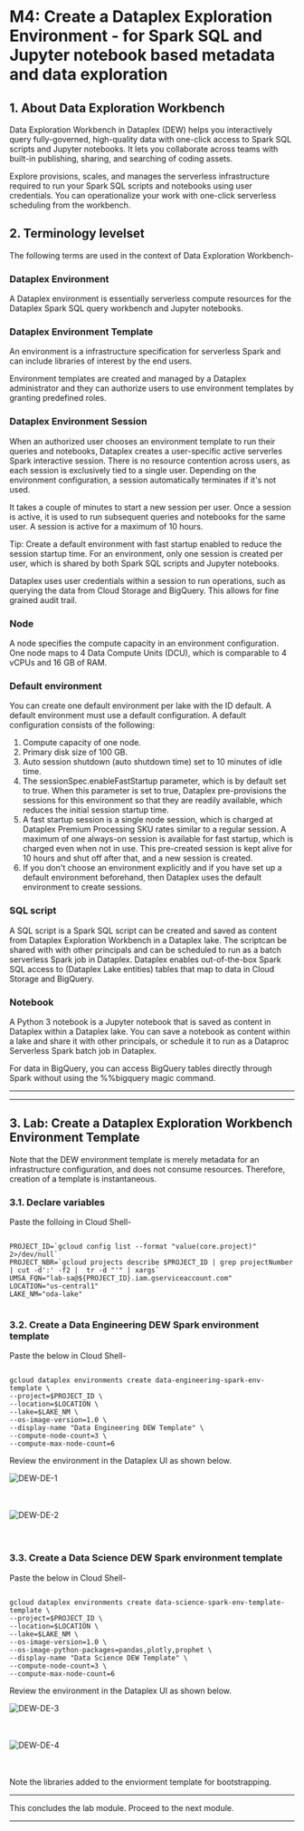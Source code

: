 
# M4: Create a Dataplex Exploration Environment - for Spark SQL and Jupyter notebook based metadata and data exploration

## 1. About Data Exploration Workbench

Data Exploration Workbench in Dataplex (DEW) helps you interactively query fully-governed, high-quality data with one-click access to Spark SQL scripts and Jupyter notebooks. It lets you collaborate across teams with built-in publishing, sharing, and searching of coding assets.

Explore provisions, scales, and manages the serverless infrastructure required to run your Spark SQL scripts and notebooks using user credentials. You can operationalize your work with one-click serverless scheduling from the workbench.

## 2. Terminology levelset
The following terms are used in the context of Data Exploration Workbench-

### Dataplex Environment
A Dataplex environment is essentially serverless compute resources for the Dataplex Spark SQL query workbench and Jupyter notebooks. 

### Dataplex Environment Template
An environment is a infrastructure specification for serverless Spark and can include libraries of interest by the end users. 

Environment templates are created and managed by a Dataplex administrator and they can authorize users to use environment templates by granting predefined roles.

### Dataplex Environment Session
When an authorized user chooses an environment template to run their queries and notebooks, Dataplex creates a user-specific active serverles Spark interactive session. There is no resource contention across users, as each session is exclusively tied to a single user. Depending on the environment configuration, a session automatically terminates if it's not used.

It takes a couple of minutes to start a new session per user. Once a session is active, it is used to run subsequent queries and notebooks for the same user. A session is active for a maximum of 10 hours.

Tip: Create a default environment with fast startup enabled to reduce the session startup time.
For an environment, only one session is created per user, which is shared by both Spark SQL scripts and Jupyter notebooks.

Dataplex uses user credentials within a session to run operations, such as querying the data from Cloud Storage and BigQuery. This allows for fine grained audit trail.

### Node
A node specifies the compute capacity in an environment configuration. One node maps to 4 Data Compute Units (DCU), which is comparable to 4 vCPUs and 16 GB of RAM.

### Default environment
You can create one default environment per lake with the ID default. A default environment must use a default configuration. A default configuration consists of the following:

1. Compute capacity of one node.
2. Primary disk size of 100 GB.
3. Auto session shutdown (auto shutdown time) set to 10 minutes of idle time.
4. The sessionSpec.enableFastStartup parameter, which is by default set to true. When this parameter is set to true, Dataplex pre-provisions the sessions for this environment so that they are readily available, which reduces the initial session startup time.
5. A fast startup session is a single node session, which is charged at Dataplex Premium Processing SKU rates similar to a regular session. A maximum of one always-on session is available for fast startup, which is charged even when not in use. This pre-created session is kept alive for 10 hours and shut off after that, and a new session is created.
6. If you don't choose an environment explicitly and if you have set up a default environment beforehand, then Dataplex uses the default environment to create sessions.

### SQL script
A SQL script is a Spark SQL script can be created and saved as content from Dataplex Exploration Workbench in a Dataplex lake. The scriptcan be shared with with other principals and can be scheduled to run as a batch serverless Spark job in Dataplex. Dataplex enables out-of-the-box Spark SQL access to (Dataplex Lake entities) tables that map to data in Cloud Storage and BigQuery.

### Notebook
A Python 3 notebook is a Jupyter notebook that is saved as content in Dataplex within a Dataplex lake. You can save a notebook as content within a lake and share it with other principals, or schedule it to run as a Dataproc Serverless Spark batch job in Dataplex.

For data in BigQuery, you can access BigQuery tables directly through Spark without using the %%bigquery magic command.

<hr>

<hr>

## 3. Lab: Create a Dataplex Exploration Workbench Environment Template

Note that the DEW environment template is merely metadata for an infrastructure configuration, and does not consume resources. Therefore, creation of a template is instantaneous.


### 3.1. Declare variables

Paste the folloing in Cloud Shell-
```

PROJECT_ID=`gcloud config list --format "value(core.project)" 2>/dev/null`
PROJECT_NBR=`gcloud projects describe $PROJECT_ID | grep projectNumber | cut -d':' -f2 |  tr -d "'" | xargs`
UMSA_FQN="lab-sa@${PROJECT_ID}.iam.gserviceaccount.com"
LOCATION="us-central1"
LAKE_NM="oda-lake"


```

### 3.2. Create a Data Engineering DEW Spark environment template

Paste the below in Cloud Shell-
```

gcloud dataplex environments create data-engineering-spark-env-template \
--project=$PROJECT_ID \
--location=$LOCATION \
--lake=$LAKE_NM \
--os-image-version=1.0 \
--display-name "Data Engineering DEW Template" \
--compute-node-count=3 \
--compute-max-node-count=6 

```

Review the environment in the Dataplex UI as shown below.

![DEW-DE-1](../01-images/06-01.png)   
<br><br>

![DEW-DE-2](../01-images/06-02.png)   
<br><br>


### 3.3. Create a Data Science DEW Spark environment template

Paste the below in Cloud Shell-
```

gcloud dataplex environments create data-science-spark-env-template-template \
--project=$PROJECT_ID \
--location=$LOCATION \
--lake=$LAKE_NM \
--os-image-version=1.0 \
--os-image-python-packages=pandas,plotly,prophet \
--display-name "Data Science DEW Template" \
--compute-node-count=3 \
--compute-max-node-count=6 

```

Review the environment in the Dataplex UI as shown below.

![DEW-DE-3](../01-images/06-03.png)   
<br><br>

![DEW-DE-4](../01-images/06-04.png)   
<br><br>

Note the libraries added to the enviorment template for bootstrapping.



<hr>
This concludes the lab module. Proceed to the next module.
<hr>




